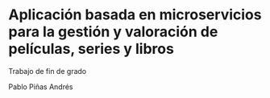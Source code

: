 # Aplicación basada en microservicios para la gestión y valoración de películas, series y libros
Trabajo de fin de grado

Pablo Piñas Andrés
